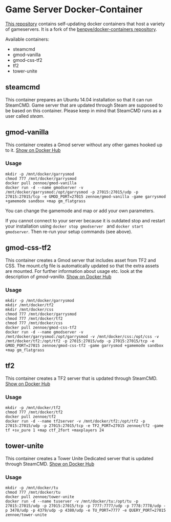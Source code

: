 # Game Server Docker-Container
[This repository](https://github.com/Zennoe/docker-gameservers) contains self-updating docker containers that host a variety of gameservers. It is a fork of the [benpye/docker-containers repository](https://github.com/benpye/docker-containers).

Available containers:
- steamcmd
- gmod-vanilla
- gmod-css-tf2
- tf2
- tower-unite

## steamcmd
This container prepares an Ubuntu 14.04 installation so that it can run SteamCMD. Game server that are updated through Steam are supposed to be based on this container. Please keep in mind that SteamCMD runs as a user called _steam_.

## gmod-vanilla
This container creates a Gmod server without any other games hooked up to it. [Show on Docker Hub](https://hub.docker.com/r/zennoe/gmod-vanilla/)

### Usage

    mkdir -p /mnt/docker/garrysmod
    chmod 777 /mnt/docker/garrysmod
    docker pull zennoe/gmod-vanilla
    docker run -d --name gmodserver -v /mnt/docker/garrysmod:/opt/garrysmod -p 27015:27015/udp -p 27015:27015/tcp -e GMOD_PORT=27015 zennoe/gmod-vanilla -game garrysmod +gamemode sandbox +map gm_flatgrass
    
You can change the gamemode and map or add your own parameters.

If you cannot connect to your server because it is outdated stop and restart your installation using `docker stop gmodserver ` and `docker start gmodserver`. Then re-run your setup commands (see above).

## gmod-css-tf2
This container creates a Gmod server that includes asset from TF2 and CSS. The mount.cfg file is automatically updated so that the extra assets are mounted. For further information about usage etc. look at the description of _gmod-vanilla_. [Show on Docker Hub](https://hub.docker.com/r/zennoe/gmod-css-tf2/)

### Usage

    mkdir -p /mnt/docker/garrysmod
    mkdir /mnt/docker/tf2
    mkdir /mnt/docker/css
    chmod 777 /mnt/docker/garrysmod
    chmod 777 /mnt/docker/tf2
    chmod 777 /mnt/docker/css
    docker pull zennoe/gmod-css-tf2
    docker run -d --name gmodserver -v /mnt/docker/garrysmod:/opt/garrysmod -v /mnt/docker/css:/opt/css -v /mnt/docker/tf2:/opt/tf2 -p 27015:27015/udp -p 27015:27015/tcp -e GMOD_PORT=27015 zennoe/gmod-css-tf2 -game garrysmod +gamemode sandbox +map gm_flatgrass

## tf2
This container creates a TF2 server that is updated through SteamCMD. [Show on Docker Hub](https://hub.docker.com/r/zennoe/tf2/)

### Usage

    mkdir -p /mnt/docker/tf2
    chmod 777 /mnt/docker/tf2
    docker pull zennoe/tf2
    docker run -d --name tf2server -v /mnt/docker/tf2:/opt/tf2 -p 27015:27015/udp -p 27015:27015/tcp -e TF2_PORT=27015 zennoe/tf2 -game tf +sv_pure 1 +map ctf_2fort +maxplayers 24
    
## tower-unite
This container creates a Tower Unite Dedicated server that is updated through SteamCMD. [Show on Docker Hub](https://hub.docker.com/r/zennoe/tower-unite/)

### Usage

    mkdir -p /mnt/docker/tu
    chmod 777 /mnt/docker/tu
    docker pull zennoe/tower-unite
    docker run -d --name tuserver -v /mnt/docker/tu:/opt/tu -p 27015:27015/udp -p 27015:27015/tcp -p 7777:7777/udp -p 7778:7778/udp -p 3478/udp -p 4379/udp -p 4380/udp -e TU_PORT=7777 -e QUERY_PORT=27015 zennoe/tower-unite
